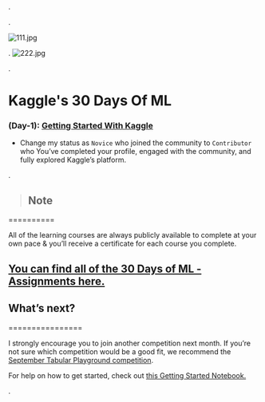 .



.

![111.jpg](https://udacity-reviews-uploads.s3.us-west-2.amazonaws.com/_attachments/399095/1630679539/111.jpg)

.
![222.jpg](https://udacity-reviews-uploads.s3.us-west-2.amazonaws.com/_attachments/399095/1630679539/222.jpg)



.

# Kaggle's 30 Days Of ML


### (Day-1): [Getting Started With Kaggle](https://www.youtube.com/watch?v=_55G24aghPY&list=LL&index=4&t=527s)


- Change my status as `Novice` who  joined the community to `Contributor` who You’ve completed your profile, engaged with the community, and fully explored Kaggle’s platform.


.


> ## Note 

==========

All of the learning courses are always publicly available to complete at your own pace & you’ll receive a certificate for each course you complete.


## [ You can find all of the 30 Days of ML - Assignments here.](https://www.kaggle.com/thirty-days-of-ml-assignments?utm_medium=email&utm_source=gamma&utm_campaign=thirty-days-of-ml&utm_content=final-day)










## What’s next?

================

I strongly encourage you to join another competition next month. If you’re not sure which competition would be a good fit, we recommend the [September Tabular Playground competition](https://www.kaggle.com/c/tabular-playground-series-sep-2021?utm_medium=email&utm_source=gamma&utm_campaign=thirty-days-of-ml&utm_content=final-day). 


 For help on how to get started, check out [this Getting Started Notebook.](https://www.kaggle.com/ryanholbrook/getting-started-september-2021-tabular-playground?utm_medium=email&utm_source=gamma&utm_campaign=thirty-days-of-ml&utm_content=final-day)
 
 
 
 .
